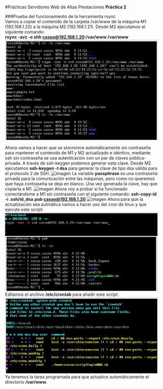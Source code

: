 #Prácticas Servidores Web de Altas Prestaciones
**Práctica 2**

###Prueba del funcionamiento de la herramienta rsync  
Vamos a copiar el contenido de la carpeta /var/www de la máquina M1 (192.168.1.20) a la máquina M2 (192.168.1.21).
Desde M2 ejecutamos el siguiente comando:  
**rsync -avz -e shh casso@192.168.1.20:/var/www /var/www**  
![imagen](https://github.com/jimcase/swap15-16/blob/master/Practica2/image1.jpg)

Ahora vamos a hacer que se sincronice automáticamente sin contraseña para mantener el contenido de M1 y M2
actualizado e idéntico, mediante ssh sin contraseña se usa autenticación con un par de claves pública-privada.
A través de ssh-keygen podemos generar esta clave.
Desde M2 ejecutamos **ssh-keygen -t dsa** para generar la clave de tipo dsa válida para el protocolo 2 de SSH.
![imagen](https://github.com/jimcase/swap15-16/blob/master/Practica2/claves-ssh.png)
La variable **passphrase** es una contraseña privada para la comunicación entre las máquinas, pero como no queremos que haya contraseña se deja en blanco.
Una vez generada la clave, hay que copiarla a M1.
![imagen](https://github.com/jimcase/swap15-16/blob/master/Practica2/claves-ssh2.png)
Ahora voy a probar si ha funcionado conectándome a M1 sin contraseña con el siguiente comando: **ssh-copy-id -i .ssh/id_dsa.pub casso@192.168.1.20**
![imagen](https://github.com/jimcase/swap15-16/blob/master/Practica2/claves-ssh3.png)
Ahora para que la actualización sea autmática vamos a hacer uso del cron de linux y que ejecute este script:
![imagen](https://github.com/jimcase/swap15-16/blob/master/Practica2/scriptRsync.png)
![imagen](https://github.com/jimcase/swap15-16/blob/master/Practica2/scriptRsync2.png)
Editamos el archivo **/etc/crontab** para añadir este script:
![imagen](https://github.com/jimcase/swap15-16/blob/master/Practica2/crontab.png)
Ya tenemos la tarea programada para que actualice automáticamente el directorio **/var/www**.
